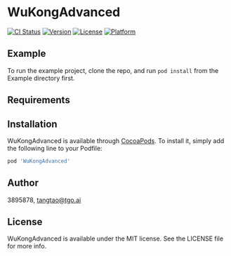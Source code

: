 # WuKongAdvanced

[![CI Status](https://img.shields.io/travis/3895878/WuKongAdvanced.svg?style=flat)](https://travis-ci.org/3895878/WuKongAdvanced)
[![Version](https://img.shields.io/cocoapods/v/WuKongAdvanced.svg?style=flat)](https://cocoapods.org/pods/WuKongAdvanced)
[![License](https://img.shields.io/cocoapods/l/WuKongAdvanced.svg?style=flat)](https://cocoapods.org/pods/WuKongAdvanced)
[![Platform](https://img.shields.io/cocoapods/p/WuKongAdvanced.svg?style=flat)](https://cocoapods.org/pods/WuKongAdvanced)

## Example

To run the example project, clone the repo, and run `pod install` from the Example directory first.

## Requirements

## Installation

WuKongAdvanced is available through [CocoaPods](https://cocoapods.org). To install
it, simply add the following line to your Podfile:

```ruby
pod 'WuKongAdvanced'
```

## Author

3895878, tangtao@tgo.ai

## License

WuKongAdvanced is available under the MIT license. See the LICENSE file for more info.
